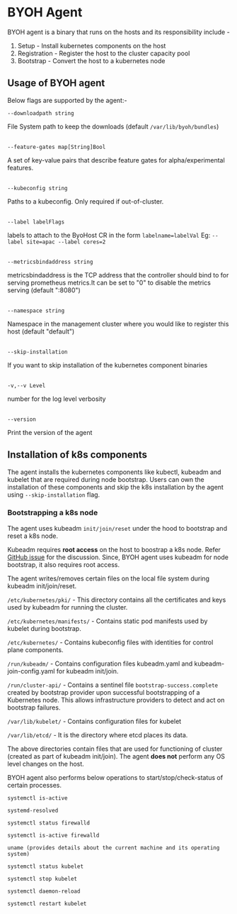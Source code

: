 # BYOH Agent

BYOH agent is a binary that runs on the hosts and its responsibility include -  
1. Setup - Install kubernetes components on the host
2. Registration - Register the host to the cluster capacity pool
3. Bootstrap - Convert the host to a kubernetes node

## Usage of BYOH agent

Below flags are supported by the agent:-  
```
--downloadpath string 
```
File System path to keep the downloads (default `/var/lib/byoh/bundles`)  
<br />

```
--feature-gates map[String]Bool
```
A set of key-value pairs that describe feature gates for alpha/experimental features.  
<br />
```
--kubeconfig string           
```
Paths to a kubeconfig. Only required if out-of-cluster.  
<br />
```
--label labelFlags       
```
labels to attach to the ByoHost CR in the form `labelname=labelVal` Eg: `--label site=apac --label cores=2`  
<br />
```
--metricsbindaddress string
```
metricsbindaddress is the TCP address that the controller should bind to for serving prometheus metrics.It can be set to "0" to disable the metrics serving (default ":8080")  
<br />
```
--namespace string
```
Namespace in the management cluster where you would like to register this host (default "default")  
<br />
```
--skip-installation
```
If you want to skip installation of the kubernetes component binaries  
<br />
```
-v,--v Level
```
number for the log level verbosity  
<br />
```
--version
```
Print the version of the agent

## Installation of k8s components

The agent installs the kubernetes components like kubectl, kubeadm and kubelet that are required during node bootstrap. Users can own the installation of these components and skip the k8s installation by the agent using `--skip-installation` flag. 

### Bootstrapping a k8s node

The agent uses kubeadm `init/join/reset` under the hood  to bootstrap and reset a k8s node.

Kubeadm requires **root access** on the host to boostrap a k8s node. Refer [GitHub issue](https://github.com/kubernetes/kubeadm/issues/57) for the discussion. Since, BYOH agent uses kubeadm for node bootstrap, it also requires root access.

The agent writes/removes certain files on the local file system during kubeadm init/join/reset.

```/etc/kubernetes/pki/``` -  This directory contains all the certificates and keys used by kubeadm for running the cluster.

```/etc/kubernetes/manifests/``` - Contains static pod manifests used by kubelet during bootstrap.

```/etc/kubernetes/``` - Contains kubeconfig files with identities for control plane components.

```/run/kubeadm/``` - Contains configuration files kubeadm.yaml and kubeadm-join-config.yaml for kubeadm init/join.

```/run/cluster-api/``` - Contains a sentinel file `bootstrap-success.complete` created by bootstrap provider upon successful bootstrapping of a Kubernetes node. This allows infrastructure providers to detect and act on bootstrap failures.

```/var/lib/kubelet/``` - Contains configuration files for kubelet

```/var/lib/etcd/``` - It is the directory where etcd places its data.

The above directories contain files that are used for functioning of cluster (created as part of kubeadm init/join). The agent **does not** perform any OS level changes on the host.

BYOH agent also performs below operations to start/stop/check-status of certain processes.

```shell
systemctl is-active
```

```shell
systemd-resolved
```

```shell
systemctl status firewalld
```

```shell
systemctl is-active firewalld
```

```shell
uname (provides details about the current machine and its operating system)
```

```shell
systemctl status kubelet
```

```shell
systemctl stop kubelet
```

```shell
systemctl daemon-reload
```

```shell
systemctl restart kubelet
```